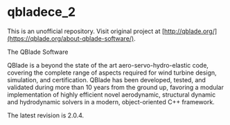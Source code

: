 # qbladece_2
This is an unofficial repository.  Visit original project at [http://qblade.org/](https://qblade.org/about-qblade-software/).

The QBlade Software

QBlade is a beyond the state of the art aero-servo-hydro-elastic code, covering the complete range of aspects required for wind turbine design, simulation, and certification. QBlade has been developed, tested, and validated during more than 10 years from the ground up, favoring a modular implementation of highly efficient novel aerodynamic, structural dynamic and hydrodynamic solvers in a modern, object-oriented C++ framework.

The latest revision is 2.0.4.
